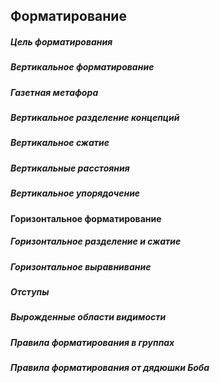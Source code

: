 ## Форматирование

##### Цель форматирования

##### Вертикальное форматирование

##### Газетная метафора

##### Вертикальное разделение концепций

##### Вертикальное сжатие

##### Вертикальные расстояния

##### Вертикальное упорядочение

#### Горизонтальное форматирование

##### Горизонтальное разделение и сжатие

##### Горизонтальное выравнивание

##### Отступы

##### Вырожденные области видимости

##### Правила форматирования в группах

##### Правила форматирования от дядюшки Боба
